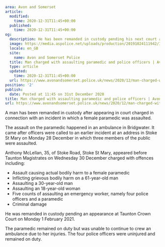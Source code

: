 ```yaml
area: Avon and Somerset
article:
  modified:
    time: 2020-12-31T11:45+00:00
  published:
    time: 2020-12-31T11:45+00:00
og:
  description: He has been remanded in custody pending his next court appearance&#8230;
  image: https://media.aspolice.net/uploads/production/20191024111942/In-Court-White1.jpg
  locale: en_GB
  site:
    name: Avon and Somerset Police
  title: Man charged with assaulting paramedic and police officers | Avon and Somerset Police
  type: article
  updated:
    time: 2020-12-31T11:45+00:00
  url: https://www.avonandsomerset.police.uk/news/2020/12/man-charged-with-assaulting-paramedic-and-police-officers/
position: '2'
publish:
  date: Posted at 11:45 on 31st December 2020
title: Man charged with assaulting paramedic and police officers | Avon and Somerset Police
url: https://www.avonandsomerset.police.uk/news/2020/12/man-charged-with-assaulting-paramedic-and-police-officers/
```

A man has been remanded in custody after appearing in court charged in connection with an incident in which a female paramedic was assaulted.

The assault on the paramedic happened in an ambulance in Bridgwater. It came after officers were called to an earlier incident at an address in Stoke St Mary on Monday 28 December in which three members of the public were assaulted.

Anthony McLellan, 35, of Stoke Road, Stoke St Mary, appeared before Taunton Magistrates on Wednesday 30 December charged with offences including:

 * Assault causing actual bodily harm to a female paramedic
 * Inflicting grievous bodily harm on a 61-year-old man
 * Assaulting a 30-year-old man
 * Assaulting an 18-year-old woman
 * Five counts of assaulting an emergency worker, namely four police officers and a paramedic
 * Criminal damage

He was remanded in custody pending an appearance at Taunton Crown Court on Monday 1 February 2021.

The paramedic remained on duty but was unable to continue to crew an ambulance due to her injuries. The four police officers were uninjured and remained on duty.
